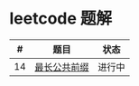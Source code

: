 # leetcode 题解

| #  | 题目                                                   | 状态   |
|----|--------------------------------------------------------|--------|
| 14 | [最长公共前缀](./problems/14.longest-common-prefix.md) | 进行中 |
